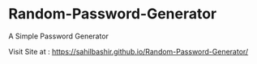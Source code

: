 # Random-Password-Generator
A Simple Password Generator


Visit Site at : https://sahilbashir.github.io/Random-Password-Generator/
